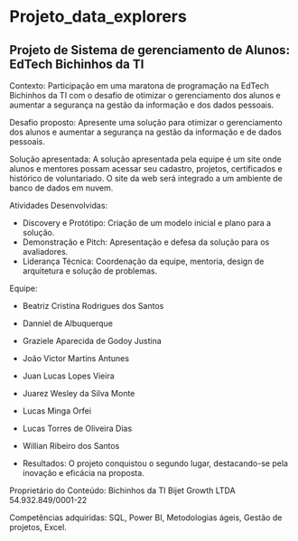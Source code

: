 # Projeto_data_explorers

## Projeto de Sistema de gerenciamento de Alunos: EdTech Bichinhos da TI

Contexto: Participação em uma maratona de programação na EdTech Bichinhos da TI com o desafio de otimizar o gerenciamento dos alunos e aumentar a segurança na gestão da informação e dos dados pessoais.

Desafio proposto: Apresente uma solução para otimizar o gerenciamento dos alunos e aumentar a segurança na gestão da informação e de dados pessoais.

Solução apresentada: A solução apresentada pela equipe é um site onde alunos e mentores possam acessar seu cadastro, projetos, certificados e histórico de voluntariado. O site da web será integrado a um ambiente de banco de dados em nuvem.

Atividades Desenvolvidas:
- Discovery e Protótipo: Criação de um modelo inicial e plano para a solução.
- Demonstração e Pitch: Apresentação e defesa da solução para os avaliadores.
- Liderança Técnica: Coordenação da equipe, mentoria, design de arquitetura e solução de problemas.

Equipe:
- Beatriz Cristina Rodrigues dos Santos
- Danniel de Albuquerque
- Graziele Aparecida de Godoy Justina
- João Victor Martins Antunes
- Juan Lucas Lopes Vieira
- Juarez Wesley da Silva Monte
- Lucas Minga Orfei
- Lucas Torres de Oliveira Dias
- Willian Ribeiro dos Santos

- Resultados: O projeto conquistou o segundo lugar, destacando-se pela inovação e eficácia na proposta.

Proprietário do Conteúdo: Bichinhos da TI Bijet Growth LTDA 54.932.849/0001-22

Competências adquiridas: SQL, Power BI, Metodologias ágeis, Gestão de projetos, Excel.
